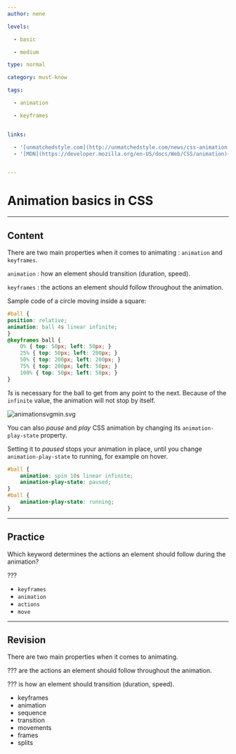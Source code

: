 ```yaml
---
author: nene

levels:

  - basic

  - medium

type: normal

category: must-know

tags:

  - animation

  - keyframes


links:

  - '[unmatchedstyle.com](http://unmatchedstyle.com/news/css-animation.php){website}'
  - '[MDN](https://developer.mozilla.org/en-US/docs/Web/CSS/animation){documentation}'


---
```


# Animation basics in CSS

---
## Content

There are two main properties when it comes to animating : `animation` and `keyframes`.

`animation` : how an element should transition (duration, speed).

`keyframes` : the actions an element should follow throughout the animation.

Sample code of a circle moving inside a square:  
```css
#ball {
position: relative;
animation: ball 4s linear infinite;
}
@keyframes ball {
    0% { top: 50px; left: 50px; }
    25% { top: 50px; left: 200px; }
    50% { top: 200px; left: 200px; }
    75% { top: 200px; left: 50px; }
    100% { top: 50px; left: 50px; }
}
```
*1s* is necessary for the ball to get from any point to the next. Because of the `infinite` value, the animation will not stop by itself.

![animationsvgmin.svg](%3Csvg%20xmlns=%22http://www.w3.org/2000/svg%22%20height=%22auto%22%20viewBox=%220%200%20800%20300%22%20version=%221.2%22%20font-family=%22'Roboto',%20sans-serif%22%20font-size=%2235%22%3E%3Cpath%20fill=%22#596193%22%20d=%22M0%200h800v300H0z%22/%3E%3Ccircle%20fill=%22#fff%22%20cx=%22150%22%20cy=%2270%22%20r=%2260%22/%3E%3Ctext%20x=%22130%22%20y=%2260%22%3E0%25%3C/text%3E%3Ctext%20x=%22110%22%20y=%22100%22%3E100%25%3C/text%3E%3Ccircle%20fill=%22#fff%22%20cx=%22650%22%20cy=%2270%22%20r=%2260%22/%3E%3Ctext%20x=%22620%22%20y=%2282%22%3E25%25%3C/text%3E%3Ccircle%20fill=%22#fff%22%20cx=%22650%22%20cy=%22230%22%20r=%2260%22/%3E%3Ctext%20x=%22620%22%20y=%22242%22%3E50%25%3C/text%3E%3Ccircle%20fill=%22#fff%22%20cx=%22150%22%20cy=%22230%22%20r=%2260%22/%3E%3Ctext%20x=%22120%22%20y=%22242%22%3E75%25%3C/text%3E%3Cpath%20d=%22M243.56%2068.226l290.698.982%22%20fill=%22none%22%20stroke=%22#000%22%20opacity=%22.01%22/%3E%3Cpath%20d=%22M327.083%2073.61h150l-36.458%2036.46M477.083%2073.264L441.84%2038.02M478.38%20232.695l-150-.628%2036.61-36.306M328.38%20232.414l35.094%2035.39M623.3%20136.515l27.778%2027.778%2026.736-26.736M177.814%20164.646l-27.778-27.777-26.736%2026.735%22%20fill=%22none%22%20stroke=%22#fff%22%20stroke-width=%222%22/%3E%3C/svg%3E)


You can also _pause_ and _play_ CSS animation by changing its `animation-play-state` property.

Setting it to _paused_ stops your animation in place, until you change `animation-play-state` to running, for example on hover.
```css
#ball {
    animation: spin 10s linear infinite;
    animation-play-state: paused;
}
#ball {
    animation-play-state: running;
}
```

---
## Practice

Which keyword determines the actions an element should follow during the animation?

???

* `keyframes`
* `animation`
* `actions`
* `move`

---
## Revision

There are two main properties when it comes to animating.

??? are the actions an element should follow throughout the animation.

??? is how an element should transition (duration, speed).


* keyframes
* animation
* sequence
* transition
* movements
* frames
* splits

 
